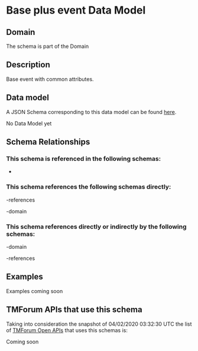 # Base plus event Data Model

## Domain

The  schema is part of the  Domain

## Description

Base event with common attributes.

## Data model

A JSON Schema corresponding to this data model can be found
[here](https://github.com/tmforum-rand/schemas/blob/candidates/Common/BasePlusEvent.schema.json).

No Data Model yet

## Schema Relationships

### This schema is referenced in the following schemas:

-

### This schema references the following schemas directly:

-references

-domain

### This schema references directly or indirectly by the following schemas:

-domain

-references



## Examples

Examples coming soon

## TMForum APIs that use this schema

Taking into consideration the snapshot of 04/02/2020 03:32:30 UTC the list of [TMForum Open APIs](https://www.tmforum.org/open-apis/) that uses this schemas is:

Coming soon